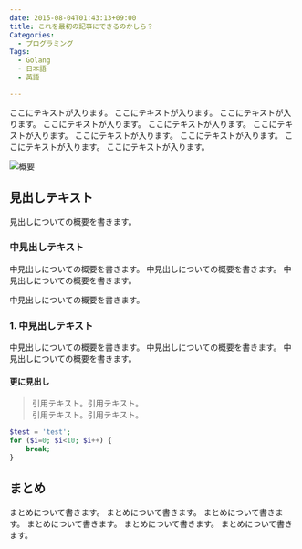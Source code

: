 ```yaml
---
date: 2015-08-04T01:43:13+09:00
title: これを最初の記事にできるのかしら？
Categories:
  - プログラミング
Tags:
  - Golang
  - 日本語
  - 英語

---
```



ここにテキストが入ります。
ここにテキストが入ります。
ここにテキストが入ります。
ここにテキストが入ります。
ここにテキストが入ります。
ここにテキストが入ります。
ここにテキストが入ります。
ここにテキストが入ります。
ここにテキストが入ります。
ここにテキストが入ります。

![概要](/images/post/first/index.jpg "概要")

見出しテキスト
------------------------------
見出しについての概要を書きます。

### 中見出しテキスト
中見出しについての概要を書きます。
中見出しについての概要を書きます。
中見出しについての概要を書きます。

中見出しについての概要を書きます。

### 1. 中見出しテキスト
中見出しについての概要を書きます。
中見出しについての概要を書きます。
中見出しについての概要を書きます。

#### 更に見出し

> 引用テキスト。引用テキスト。  
> 引用テキスト。引用テキスト。

``` php
$test = 'test';
for ($i=0; $i<10; $i++) {
    break;
}
```

まとめ
------------------------------
まとめについて書きます。
まとめについて書きます。
まとめについて書きます。
まとめについて書きます。
まとめについて書きます。
まとめについて書きます。
